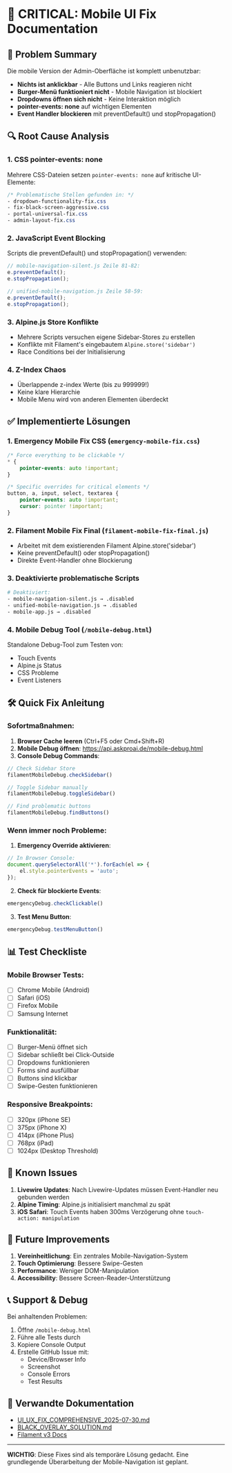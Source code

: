 # 📱 CRITICAL: Mobile UI Fix Documentation

## 🚨 Problem Summary

Die mobile Version der Admin-Oberfläche ist komplett unbenutzbar:
- **Nichts ist anklickbar** - Alle Buttons und Links reagieren nicht
- **Burger-Menü funktioniert nicht** - Mobile Navigation ist blockiert
- **Dropdowns öffnen sich nicht** - Keine Interaktion möglich
- **pointer-events: none** auf wichtigen Elementen
- **Event Handler blockieren** mit preventDefault() und stopPropagation()

## 🔍 Root Cause Analysis

### 1. **CSS pointer-events: none**
Mehrere CSS-Dateien setzen `pointer-events: none` auf kritische UI-Elemente:
```css
/* Problematische Stellen gefunden in: */
- dropdown-functionality-fix.css
- fix-black-screen-aggressive.css  
- portal-universal-fix.css
- admin-layout-fix.css
```

### 2. **JavaScript Event Blocking**
Scripts die preventDefault() und stopPropagation() verwenden:
```javascript
// mobile-navigation-silent.js Zeile 81-82:
e.preventDefault();
e.stopPropagation();

// unified-mobile-navigation.js Zeile 58-59:
e.preventDefault();
e.stopPropagation();
```

### 3. **Alpine.js Store Konflikte**
- Mehrere Scripts versuchen eigene Sidebar-Stores zu erstellen
- Konflikte mit Filament's eingebautem `Alpine.store('sidebar')`
- Race Conditions bei der Initialisierung

### 4. **Z-Index Chaos**
- Überlappende z-index Werte (bis zu 999999!)
- Keine klare Hierarchie
- Mobile Menu wird von anderen Elementen überdeckt

## ✅ Implementierte Lösungen

### 1. **Emergency Mobile Fix CSS** (`emergency-mobile-fix.css`)
```css
/* Force everything to be clickable */
* {
    pointer-events: auto !important;
}

/* Specific overrides for critical elements */
button, a, input, select, textarea {
    pointer-events: auto !important;
    cursor: pointer !important;
}
```

### 2. **Filament Mobile Fix Final** (`filament-mobile-fix-final.js`)
- Arbeitet mit dem existierenden Filament Alpine.store('sidebar')
- Keine preventDefault() oder stopPropagation()
- Direkte Event-Handler ohne Blockierung

### 3. **Deaktivierte problematische Scripts**
```bash
# Deaktiviert:
- mobile-navigation-silent.js → .disabled
- unified-mobile-navigation.js → .disabled
- mobile-app.js → .disabled
```

### 4. **Mobile Debug Tool** (`/mobile-debug.html`)
Standalone Debug-Tool zum Testen von:
- Touch Events
- Alpine.js Status
- CSS Probleme
- Event Listeners

## 🛠️ Quick Fix Anleitung

### Sofortmaßnahmen:
1. **Browser Cache leeren** (Ctrl+F5 oder Cmd+Shift+R)
2. **Mobile Debug öffnen**: https://api.askproai.de/mobile-debug.html
3. **Console Debug Commands**:
```javascript
// Check Sidebar Store
filamentMobileDebug.checkSidebar()

// Toggle Sidebar manually
filamentMobileDebug.toggleSidebar()

// Find problematic buttons
filamentMobileDebug.findButtons()
```

### Wenn immer noch Probleme:
1. **Emergency Override aktivieren**:
```javascript
// In Browser Console:
document.querySelectorAll('*').forEach(el => {
    el.style.pointerEvents = 'auto';
});
```

2. **Check für blockierte Events**:
```javascript
emergencyDebug.checkClickable()
```

3. **Test Menu Button**:
```javascript
emergencyDebug.testMenuButton()
```

## 📊 Test Checkliste

### Mobile Browser Tests:
- [ ] Chrome Mobile (Android)
- [ ] Safari (iOS)
- [ ] Firefox Mobile
- [ ] Samsung Internet

### Funktionalität:
- [ ] Burger-Menü öffnet sich
- [ ] Sidebar schließt bei Click-Outside
- [ ] Dropdowns funktionieren
- [ ] Forms sind ausfüllbar
- [ ] Buttons sind klickbar
- [ ] Swipe-Gesten funktionieren

### Responsive Breakpoints:
- [ ] 320px (iPhone SE)
- [ ] 375px (iPhone X)
- [ ] 414px (iPhone Plus)
- [ ] 768px (iPad)
- [ ] 1024px (Desktop Threshold)

## 🚧 Known Issues

1. **Livewire Updates**: Nach Livewire-Updates müssen Event-Handler neu gebunden werden
2. **Alpine Timing**: Alpine.js initialisiert manchmal zu spät
3. **iOS Safari**: Touch Events haben 300ms Verzögerung ohne `touch-action: manipulation`

## 🔮 Future Improvements

1. **Vereinheitlichung**: Ein zentrales Mobile-Navigation-System
2. **Touch Optimierung**: Bessere Swipe-Gesten
3. **Performance**: Weniger DOM-Manipulation
4. **Accessibility**: Bessere Screen-Reader-Unterstützung

## 📞 Support & Debug

Bei anhaltenden Problemen:
1. Öffne `/mobile-debug.html`
2. Führe alle Tests durch
3. Kopiere Console Output
4. Erstelle GitHub Issue mit:
   - Device/Browser Info
   - Screenshot
   - Console Errors
   - Test Results

## 🔗 Verwandte Dokumentation

- [UI_UX_FIX_COMPREHENSIVE_2025-07-30.md](./UI_UX_FIX_COMPREHENSIVE_2025-07-30.md)
- [BLACK_OVERLAY_SOLUTION.md](./BLACK_OVERLAY_SOLUTION.md)
- [Filament v3 Docs](https://filamentphp.com/docs/3.x/panels/navigation)

---

**WICHTIG**: Diese Fixes sind als temporäre Lösung gedacht. Eine grundlegende Überarbeitung der Mobile-Navigation ist geplant.